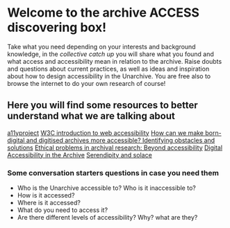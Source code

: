 # Welcome to the archive ACCESS discovering box!

Take what you need depending on your interests and background knowledge, in the <i>collective catch up</i> you will share what you found and what access and accessibility mean in relation to the archive. Raise doubts and questions about current practices, as well as ideas and inspiration about how to design accessibility in the Unarchive.
You are free also to browse the internet to do your own research of course!

## Here you will find some resources to better understand what we are talking about

[a11yproject](https://www.a11yproject.com/)
[W3C introduction to web accessibility](https://www.w3.org/WAI/fundamentals/accessibility-intro/)
[How can we make born-digital and digitised archives more accessible? Identifying obstacles and solutions](https://link.springer.com/article/10.1007/s10502-022-09390-7?awc=26429_1689517069_72ffa40fb8ee57b5e14aeba999319617&utm_medium=affiliate&utm_source=awin&utm_campaign=CONR_BOOKS_ECOM_DE_PHSS_ALWYS_DEEPLINK&utm_content=textlink&utm_term=794493)
[Ethical problems in archival research: Beyond accessibility](https://www.sciencedirect.com/science/article/pii/S0271530909000585)
[Digital Accessibility in the Archive](https://issuesandadvocacy.wordpress.com/2018/02/19/archivists-on-the-issues-digital-accessibility-in-the-archives/)
[Serendipity and solace](https://www.academia.edu/21802414/As_Luck_Would_Have_It_Serendipity_and_Solace_in_Digital_Research_Infrastructure)

### Some conversation starters questions in case you need them

* Who is the Unarchive accessible to? Who is it inaccessible to?
* How is it accessed?
* Where is it accessed?
* What do you need to access it?
* Are there different levels of accessibility? Why? what are they? 

